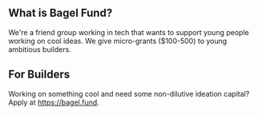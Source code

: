 ## What is Bagel Fund? 
We're a friend group working in tech that wants to support young people working on cool ideas.
We give micro-grants ($100-500) to young ambitious builders.

## For Builders
Working on something cool and need some non-dilutive ideation capital? Apply at https://bagel.fund.
